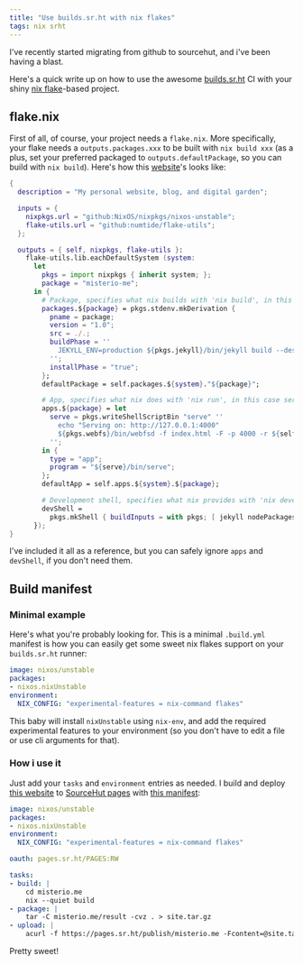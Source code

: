 ```yaml
---
title: "Use builds.sr.ht with nix flakes"
tags: nix srht
---
```


I've recently started migrating from github to sourcehut, and i've been having a blast.

Here's a quick write up on how to use the awesome [builds.sr.ht](https://builds.sr.ht) CI with your shiny [nix flake](https://nixos.wiki/wiki/Flakes)-based project.

## flake.nix
First of all, of course, your project needs a `flake.nix`. More specifically, your flake needs a `outputs.packages.xxx` to be built with `nix build xxx` (as a plus, set your preferred packaged to `outputs.defaultPackage`, so you can build with `nix build`). Here's how this [website](https://sr.ht/~misterio/misterio.me)'s looks like:
```nix
{
  description = "My personal website, blog, and digital garden";

  inputs = {
    nixpkgs.url = "github:NixOS/nixpkgs/nixos-unstable";
    flake-utils.url = "github:numtide/flake-utils";
  };

  outputs = { self, nixpkgs, flake-utils }:
    flake-utils.lib.eachDefaultSystem (system:
      let 
        pkgs = import nixpkgs { inherit system; };
        package = "misterio-me";
      in {
        # Package, specifies what nix builds with 'nix build', in this case builds the website with jekyll
        packages.${package} = pkgs.stdenv.mkDerivation {
          pname = package;
          version = "1.0";
          src = ./.;
          buildPhase = ''
            JEKYLL_ENV=production ${pkgs.jekyll}/bin/jekyll build --destination $out
          '';
          installPhase = "true";
        };
        defaultPackage = self.packages.${system}."${package}";

        # App, specifies what nix does with 'nix run', in this case serves up the website
        apps.${package} = let
          serve = pkgs.writeShellScriptBin "serve" ''
            echo "Serving on: http://127.0.0.1:4000"
            ${pkgs.webfs}/bin/webfsd -f index.html -F -p 4000 -r ${self.packages.${system}.${package}}
          '';
        in {
          type = "app";
          program = "${serve}/bin/serve";
        };
        defaultApp = self.apps.${system}.${package};

        # Development shell, specifies what nix provides with 'nix develop'
        devShell =
          pkgs.mkShell { buildInputs = with pkgs; [ jekyll nodePackages.prettier sass scss-lint ]; };
      });
}
```

I've included it all as a reference, but you can safely ignore `apps` and `devShell`, if you don't need them.

## Build manifest

### Minimal example
Here's what you're probably looking for. This is a minimal `.build.yml` manifest is how you can easily get some sweet nix flakes support on your `builds.sr.ht` runner:
```yml
image: nixos/unstable
packages:
- nixos.nixUnstable
environment:
  NIX_CONFIG: "experimental-features = nix-command flakes"
```
This baby will install `nixUnstable` using `nix-env`, and add the required experimental features to your environment (so you don't have to edit a file or use cli arguments for that).

### How i use it

Just add your `tasks` and `environment` entries as needed. I build and deploy [this website](https://git.sr.ht/~misterio/misterio.me/) to [SourceHut pages](https://srht.site) with [this manifest](https://git.sr.ht/~misterio/misterio.me/tree/main/item/.build.yml):
```yml
image: nixos/unstable
packages:
- nixos.nixUnstable
environment:
  NIX_CONFIG: "experimental-features = nix-command flakes"

oauth: pages.sr.ht/PAGES:RW

tasks:
- build: |
    cd misterio.me
    nix --quiet build
- package: |
    tar -C misterio.me/result -cvz . > site.tar.gz
- upload: |
    acurl -f https://pages.sr.ht/publish/misterio.me -Fcontent=@site.tar.gz
```

Pretty sweet!

